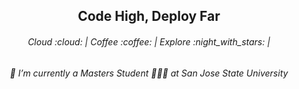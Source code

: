 <h2 align="center">Code High, Deploy Far </h2>
<h6 align="center">Cloud :cloud: | Coffee :coffee: | Explore :night_with_stars: | </h6>

<h6 align="center"> 🔭 I’m currently a Masters Student 👩🏻‍🎓 at San Jose State University<br/> </h6>
<!-- <h6 align="center">💬 Ask me about : gadde.lekhanachowdary@gmail.com <br/> </h6>
<h6 align="center">⚡ Fun fact: I love animes and kdramas <br/></h6> -->


